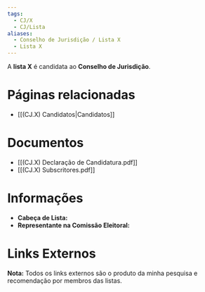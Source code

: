 ```yaml
---
tags:
  - CJ/X
  - CJ/Lista
aliases:
  - Conselho de Jurisdição / Lista X
  - Lista X
---
```

A **lista X** é candidata ao **Conselho de Jurisdição**.

# Páginas relacionadas

- [[(CJ.X) Candidatos|Candidatos]]

# Documentos

- [[(CJ.X) Declaração de Candidatura.pdf]]
- [[(CJ.X) Subscritores.pdf]]

# Informações

- **Cabeça de Lista:** 
- **Representante na Comissão Eleitoral:** 

# Links Externos

**Nota:** Todos os links externos são o produto da minha pesquisa e recomendação por membros das listas.